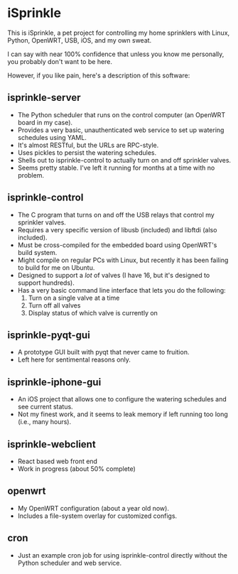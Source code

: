 iSprinkle
=========

This is iSprinkle, a pet project for controlling my home sprinklers with Linux, Python, OpenWRT, USB, iOS, and my own sweat.

I can say with near 100% confidence that unless you know me personally, you probably don't want to be here.

However, if you like pain, here's a description of this software:

isprinkle-server
----------------
* The Python scheduler that runs on the control computer (an OpenWRT board in my case).
* Provides a very basic, unauthenticated web service to set up watering schedules using YAML.
* It's almost RESTful, but the URLs are RPC-style.
* Uses pickles to persist the watering schedules.
* Shells out to isprinkle-control to actually turn on and off sprinkler valves.
* Seems pretty stable. I've left it running for months at a time with no problem.

isprinkle-control
-----------------
* The C program that turns on and off the USB relays that control my sprinkler valves.
* Requires a very specific version of libusb (included) and libftdi (also included).
* Must be cross-compiled for the embedded board using OpenWRT's build system.
* Might compile on regular PCs with Linux, but recently it has been failing to build for me on Ubuntu. 
* Designed to support a *lot* of valves (I have 16, but it's designed to support hundreds).
* Has a very basic command line interface that lets you do the following:
   1. Turn on a single valve at a time
   2. Turn off all valves
   2. Display status of which valve is currently on

isprinkle-pyqt-gui
------------------
* A prototype GUI built with pyqt that never came to fruition.
* Left here for sentimental reasons only.

isprinkle-iphone-gui
--------------------
* An iOS project that allows one to configure the watering schedules and see current status. 
* Not my finest work, and it seems to leak memory if left running too long (i.e., many hours).

isprinkle-webclient
--------------------
* React based web front end
* Work in progress (about 50% complete)

openwrt
-------
* My OpenWRT configuration (about a year old now).
* Includes a file-system overlay for customized configs.

cron
----
* Just an example cron job for using isprinkle-control directly without the Python scheduler and web service.
